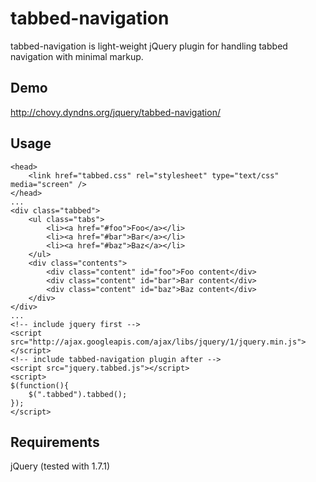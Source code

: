 tabbed-navigation
===========

tabbed-navigation is light-weight jQuery plugin for handling tabbed navigation with minimal markup.

Demo
----

http://chovy.dyndns.org/jquery/tabbed-navigation/

Usage
-----

	<head>
		<link href="tabbed.css" rel="stylesheet" type="text/css" media="screen" />
	</head>
	...
	<div class="tabbed">
		<ul class="tabs">
			<li><a href="#foo">Foo</a></li>
			<li><a href="#bar">Bar</a></li>
			<li><a href="#baz">Baz</a></li>
		</ul>
		<div class="contents">
			<div class="content" id="foo">Foo content</div>
			<div class="content" id="bar">Bar content</div>
			<div class="content" id="baz">Baz content</div>
		</div>
	</div>
	...
	<!-- include jquery first -->
	<script src="http://ajax.googleapis.com/ajax/libs/jquery/1/jquery.min.js"></script>
	<!-- include tabbed-navigation plugin after -->
	<script src="jquery.tabbed.js"></script>
	<script>
	$(function(){
		$(".tabbed").tabbed();
	});
	</script>


Requirements
------------

jQuery (tested with 1.7.1) 
